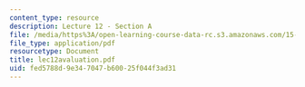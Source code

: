 ```yaml
---
content_type: resource
description: Lecture 12 - Section A
file: /media/https%3A/open-learning-course-data-rc.s3.amazonaws.com/15-402-finance-theory-ii-spring-2003/fed5788d9e347047b60025f044f3ad31_lec12avaluation.pdf
file_type: application/pdf
resourcetype: Document
title: lec12avaluation.pdf
uid: fed5788d-9e34-7047-b600-25f044f3ad31
---
```

